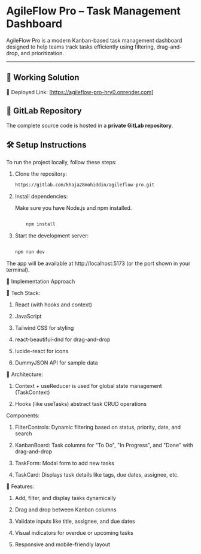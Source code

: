 # AgileFlow Pro – Task Management Dashboard

AgileFlow Pro is a modern Kanban-based task management dashboard designed to help teams track tasks efficiently using filtering, drag-and-drop, and prioritization.

---

## 🚀 Working Solution

🔗 Deployed Link: [https://agileflow-pro-hry0.onrender.com]

## 📁 GitLab Repository

The complete source code is hosted in a **private GitLab repository**. 

## 🛠️ Setup Instructions

To run the project locally, follow these steps:

1. Clone the repository:

   ```bash
   https://gitlab.com/khaja28mohiddin/agileflow-pro.git
    ```
2. Install dependencies:

    Make sure you have Node.js and npm installed.

    ```bash

        npm install
    ```
4. Start the development server:

    ```bash

    npm run dev
    ```
The app will be available at http://localhost:5173 (or the port shown in your terminal).

🧠 Implementation Approach


📌 Tech Stack:

1. React (with hooks and context)

2. JavaScript

3. Tailwind CSS for styling

4. react-beautiful-dnd for drag-and-drop

5. lucide-react for icons

6. DummyJSON API for sample data

🧱 Architecture:

1. Context + useReducer is used for global state management (TaskContext)

2. Hooks (like useTasks) abstract task CRUD operations

Components:

1. FilterControls: Dynamic filtering based on status, priority, date, and search

2. KanbanBoard: Task columns for "To Do", "In Progress", and "Done" with drag-and-drop

3. TaskForm: Modal form to add new tasks

4. TaskCard: Displays task details like tags, due dates, assignee, etc.

🎯 Features:

1. Add, filter, and display tasks dynamically

2. Drag and drop between Kanban columns

3. Validate inputs like title, assignee, and due dates

4. Visual indicators for overdue or upcoming tasks

5. Responsive and mobile-friendly layout
